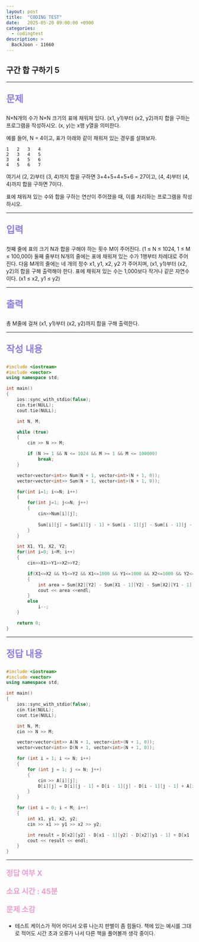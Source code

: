 ```yaml
---
layout: post
title:  "CODING TEST"
date:   2025-05-20 09:00:00 +0900
categories:
  - codingtest
description: >
  BackJoon - 11660
---
```

## 구간 합 구하기 5

---

<p style = "color:#8f7cee; font-size:25px; font-weight:bold">
문제
</p>

N×N개의 수가 N×N 크기의 표에 채워져 있다. (x1, y1)부터 (x2, y2)까지 합을 구하는 프로그램을 작성하시오. (x, y)는 x행 y열을 의미한다.

예를 들어, N = 4이고, 표가 아래와 같이 채워져 있는 경우를 살펴보자.

```
1	2	3	4
2	3	4	5
3	4	5	6
4	5	6	7
```

여기서 (2, 2)부터 (3, 4)까지 합을 구하면 3+4+5+4+5+6 = 27이고, (4, 4)부터 (4, 4)까지 합을 구하면 7이다.

표에 채워져 있는 수와 합을 구하는 연산이 주어졌을 때, 이를 처리하는 프로그램을 작성하시오.

---

<p style = "color:#8f7cee; font-size:25px; font-weight:bold">
입력
</p>

첫째 줄에 표의 크기 N과 합을 구해야 하는 횟수 M이 주어진다. (1 ≤ N ≤ 1024, 1 ≤ M ≤ 100,000) 둘째 줄부터 N개의 줄에는 표에 채워져 있는 수가 1행부터 차례대로 주어진다. 다음 M개의 줄에는 네 개의 정수 x1, y1, x2, y2 가 주어지며, (x1, y1)부터 (x2, y2)의 합을 구해 출력해야 한다. 표에 채워져 있는 수는 1,000보다 작거나 같은 자연수이다. (x1 ≤ x2, y1 ≤ y2)

---

<p style = "color:#8f7cee; font-size:25px; font-weight:bold">
출력
</p>

총 M줄에 걸쳐 (x1, y1)부터 (x2, y2)까지 합을 구해 출력한다.

---

<p style = "color:#8f7cee; font-size:25px; font-weight:bold">
작성 내용
</p>

```C++
#include <iostream>
#include <vector>
using namespace std;

int main()
{
	ios::sync_with_stdio(false);
	cin.tie(NULL);
	cout.tie(NULL);

	int N, M;

	while (true)
	{
		cin >> N >> M;

		if (N >= 1 && N <= 1024 && M >= 1 && M <= 100000)
			break;
	}

	vector<vector<int>> Num(N + 1, vector<int>(N + 1, 0));
	vector<vector<int>> Sum(N + 1, vector<int>(N + 1, 0));

	for(int i=1; i<=N; i++)
	{
		for(int j=1; j<=N; j++)
		{
			cin>>Num[i][j];
			
			Sum[i][j] = Sum[i][j - 1] + Sum[i - 1][j] - Sum[i - 1][j - 1] + Num[i][j];
		}
	}

	int X1, Y1, X2, Y2;
	for(int i=0; i<M; i++)
	{
		cin>>X1>>Y1>>X2>>Y2;

		if(X1<=X2 && Y1<=Y2 && X1<=1000 && Y1<=1000 && X2<=1000 && Y2<=1000)
		{
			int area = Sum[X2][Y2] - Sum[X1 - 1][Y2] - Sum[X2][Y1 - 1] + Sum[X1 - 1][Y1 - 1];
			cout << area <<endl;
		}
		else
			i--;
	}

	return 0;
}
```

---

<p style = "color:#8f7cee; font-size:25px; font-weight:bold">
정답 내용
</p>

```C++
#include <iostream>
#include <vector>
using namespace std;

int main()
{
	ios::sync_with_stdio(false);
	cin.tie(NULL);
	cout.tie(NULL);

	int N, M;
	cin >> N >> M;

	vector<vector<int>> A(N + 1, vector<int>(N + 1, 0));
	vector<vector<int>> D(N + 1, vector<int>(N + 1, 0));

	for (int i = 1; i <= N; i++)
	{
		for (int j = 1; j <= N; j++)
		{
			cin >> A[i][j];
			D[i][j] = D[i][j - 1] + D[i - 1][j] - D[i - 1][j - 1] + A[i][j];
		}
	}

	for (int i = 0; i < M; i++)
	{
		int x1, y1, x2, y2;
		cin >> x1 >> y1 >> x2 >> y2;

		int result = D[x2][y2] - D[x1 - 1][y2] - D[x2][y1 - 1] + D[x1 - 1][y1 - 1];
		cout << result << endl;
	}
}
```

---

<p style = "color:#ed9ece; font-size:20px; font-weight:bold">
정답 여부 X
</p>

<p style = "color:#ed9ece; font-size:20px; font-weight:bold">
소요 시간 : 45분
</p>

<p style = "color:#ed9ece; font-size:20px; font-weight:bold">
문제 소감
</p>

- 테스트 케이스가 적어 어디서 오류 나는지 판별이 좀 힘들다. 책에 있는 예시를 그대로 적어도 시간 초과 오류가 나서 다른 책을 풀어볼까 생각 중이다.